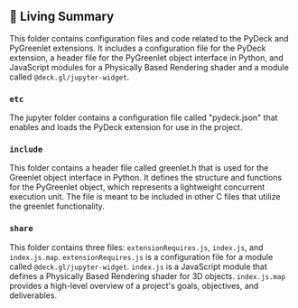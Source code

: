 

<!-- Living README Summary -->
## 🌳 Living Summary

This folder contains configuration files and code related to the PyDeck and PyGreenlet extensions. It includes a configuration file for the PyDeck extension, a header file for the PyGreenlet object interface in Python, and JavaScript modules for a Physically Based Rendering shader and a module called `@deck.gl/jupyter-widget`.


### `etc`

The jupyter folder contains a configuration file called "pydeck.json" that enables and loads the PyDeck extension for use in the project.


### `include`

This folder contains a header file called greenlet.h that is used for the Greenlet object interface in Python. It defines the structure and functions for the PyGreenlet object, which represents a lightweight concurrent execution unit. The file is meant to be included in other C files that utilize the greenlet functionality.


### `share`

This folder contains three files: `extensionRequires.js`, `index.js`, and `index.js.map`. `extensionRequires.js` is a configuration file for a module called `@deck.gl/jupyter-widget`. `index.js` is a JavaScript module that defines a Physically Based Rendering shader for 3D objects. `index.js.map` provides a high-level overview of a project's goals, objectives, and deliverables.

<!-- Living README Summary -->